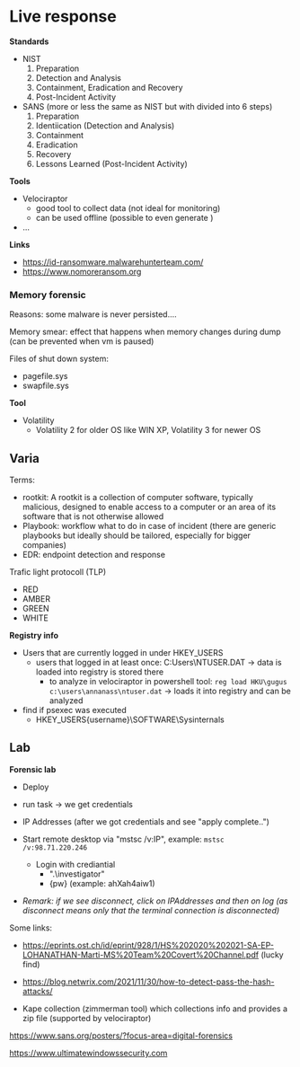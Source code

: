 # Live response


**Standards**
- NIST
    1. Preparation
    2. Detection and Analysis
    3. Containment, Eradication and Recovery
    4. Post-Incident Activity
- SANS  (more or less the same as NIST but with divided into 6 steps)
    1. Preparation
    2. Identiication (Detection and Analysis)
    3. Containment
    4. Eradication
    5. Recovery
    6. Lessons Learned (Post-Incident Activity)



**Tools**
- Velociraptor
    - good tool to collect data (not ideal for monitoring)
    - can be used offline (possible to even generate ) 
- ...





**Links**
- https://id-ransomware.malwarehunterteam.com/
- https://www.nomoreransom.org

### Memory forensic
Reasons: some malware is never persisted....

Memory smear: effect that happens when memory changes during dump (can be prevented when vm is paused)

Files of shut down system: 
- pagefile.sys
- swapfile.sys



**Tool**
- Volatility
    - Volatility 2 for older OS like WIN XP, Volatility 3 for newer OS 


## Varia
Terms: 
- rootkit: A rootkit is a collection of computer software, typically malicious, designed to enable access to a computer or an area of its software that is not otherwise allowed 
- Playbook: workflow what to do in case of incident (there are generic playbooks but ideally should be tailored, especially for bigger companies)
- EDR: endpoint detection and response

Trafic light protocoll (TLP)
- RED
- AMBER
- GREEN
- WHITE


**Registry info**
- Users that are currently logged in under HKEY_USERS
    - users that logged in at least once: C:Users\NTUSER.DAT  -> data is loaded into registry is stored there
        - to analyze in velociraptor in powershell tool: `reg load HKU\gugus c:\users\annanass\ntuser.dat`  -> loads it into registry and can be analyzed
- find if psexec was executed
    - HKEY_USERS\{username}\SOFTWARE\Sysinternals


## Lab
**Forensic lab**
- Deploy
- run task -> we get credentials
- IP Addresses (after we got credentials and see "apply complete..")
- Start remote desktop via "mstsc /v:IP", example: `mstsc /v:98.71.220.246`
    - Login with crediantial
        - ".\investigator"
        - {pw}   (example: ahXah4aiw1)

- *Remark: if we see disconnect, click on IPAddresses and then on log (as disconnect means only that the terminal connection is disconnected)*


Some links: 
- https://eprints.ost.ch/id/eprint/928/1/HS%202020%202021-SA-EP-LOHANATHAN-Marti-MS%20Team%20Covert%20Channel.pdf  (lucky find)
- https://blog.netwrix.com/2021/11/30/how-to-detect-pass-the-hash-attacks/


- Kape collection (zimmerman tool) which collections info and provides a zip file (supported by velociraptor)

https://www.sans.org/posters/?focus-area=digital-forensics


https://www.ultimatewindowssecurity.com

